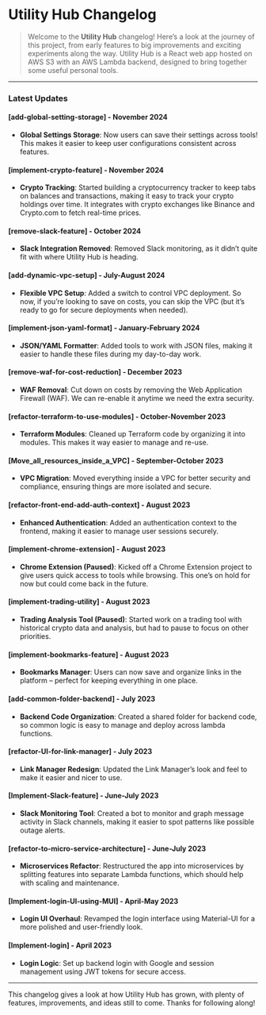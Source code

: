 # Utility Hub Changelog

> Welcome to the **Utility Hub** changelog! Here’s a look at the journey of this project, from early features to big improvements and exciting experiments along the way. Utility Hub is a React web app hosted on AWS S3 with an AWS Lambda backend, designed to bring together some useful personal tools.

---

### Latest Updates

#### [add-global-setting-storage] - November 2024
- **Global Settings Storage**: Now users can save their settings across tools! This makes it easier to keep user configurations consistent across features.

#### [implement-crypto-feature] - November 2024
- **Crypto Tracking**: Started building a cryptocurrency tracker to keep tabs on balances and transactions, making it easy to track your crypto holdings over time.
It integrates with crypto exchanges like Binance and Crypto.com to fetch real-time prices.

#### [remove-slack-feature] - October 2024
- **Slack Integration Removed**: Removed Slack monitoring, as it didn’t quite fit with where Utility Hub is heading.

#### [add-dynamic-vpc-setup] - July-August 2024
- **Flexible VPC Setup**: Added a switch to control VPC deployment. So now, if you’re looking to save on costs, you can skip the VPC (but it’s ready to go for secure deployments when needed).


#### [implement-json-yaml-format] - January-February 2024
- **JSON/YAML Formatter**: Added tools to work with JSON files, making it easier to handle these files during my day-to-day work.

#### [remove-waf-for-cost-reduction] - December 2023
- **WAF Removal**: Cut down on costs by removing the Web Application Firewall (WAF). We can re-enable it anytime we need the extra security.

#### [refactor-terraform-to-use-modules] - October-November 2023
- **Terraform Modules**: Cleaned up Terraform code by organizing it into modules. This makes it way easier to manage and re-use.

#### [Move_all_resources_inside_a_VPC] - September-October 2023
- **VPC Migration**: Moved everything inside a VPC for better security and compliance, ensuring things are more isolated and secure.

#### [refactor-front-end-add-auth-context] - August 2023
- **Enhanced Authentication**: Added an authentication context to the frontend, making it easier to manage user sessions securely.

#### [implement-chrome-extension] - August 2023
- **Chrome Extension (Paused)**: Kicked off a Chrome Extension project to give users quick access to tools while browsing. This one’s on hold for now but could come back in the future.

#### [implement-trading-utility] - August 2023
- **Trading Analysis Tool (Paused)**: Started work on a trading tool with historical crypto data and analysis, but had to pause to focus on other priorities.

#### [implement-bookmarks-feature] - August 2023
- **Bookmarks Manager**: Users can now save and organize links in the platform – perfect for keeping everything in one place.

#### [add-common-folder-backend] - July 2023
- **Backend Code Organization**: Created a shared folder for backend code, so common logic is easy to manage and deploy across lambda functions.

#### [refactor-UI-for-link-manager] - July 2023
- **Link Manager Redesign**: Updated the Link Manager’s look and feel to make it easier and nicer to use.

#### [Implement-Slack-feature] - June-July 2023
- **Slack Monitoring Tool**: Created a bot to monitor and graph message activity in Slack channels, making it easier to spot patterns like possible outage alerts.

#### [refactor-to-micro-service-architecture] - June-July 2023
- **Microservices Refactor**: Restructured the app into microservices by splitting features into separate Lambda functions, which should help with scaling and maintenance.


#### [Implement-login-UI-using-MUI] - April-May 2023
- **Login UI Overhaul**: Revamped the login interface using Material-UI for a more polished and user-friendly look.

#### [Implement-login] - April 2023
- **Login Logic**: Set up backend login with Google and session management using JWT tokens for secure access.

---

This changelog gives a look at how Utility Hub has grown, with plenty of features, improvements, and ideas still to come. Thanks for following along!
